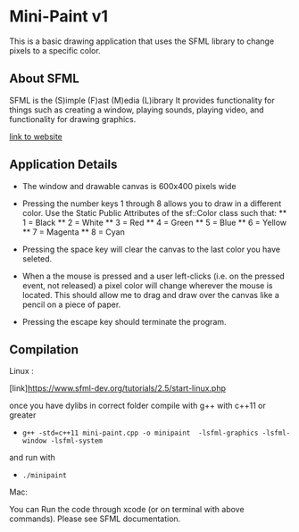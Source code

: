 # Mini-Paint v1

This is a basic drawing application that uses the SFML library to change pixels to a specific color.


## About SFML
SFML is the (S)imple (F)ast (M)edia (L)ibrary
It provides functionality for things such as 
creating a window, playing sounds, playing video,
and functionality for drawing graphics.

[link to website](https://www.sfml-dev.org/)


 ## Application Details 

* The window and drawable canvas is 600x400 pixels wide 

* Pressing the number keys 1 through 8 allows you to draw in a different color.
Use the Static Public Attributes of the sf::Color class such that:
** 1 = Black
** 2 = White
** 3 = Red
** 4 = Green
** 5 = Blue
** 6 = Yellow
** 7 = Magenta
** 8 = Cyan

* Pressing the space key will clear the canvas to the last color you have seleted.

* When a the mouse is pressed and a user left-clicks (i.e. on the pressed event, not 
released) a pixel color will change wherever the mouse is located. This should allow me to drag and draw over the canvas like a pencil on a piece of paper.

* Pressing the escape key should terminate the program.
 
 
 
 ## Compilation 
 
 Linux :
 
 [link]https://www.sfml-dev.org/tutorials/2.5/start-linux.php
 
 once you have dylibs in correct folder compile with 
 g++ with c++11 or greater
 
 * `g++ -std=c++11 mini-paint.cpp -o minipaint  -lsfml-graphics -lsfml-window -lsfml-system`
 
 and run with 
 * `./minipaint`
 
 Mac: 
 
 You can Run the code through xcode (or on terminal with above commands). Please see SFML documentation. 
 
 
